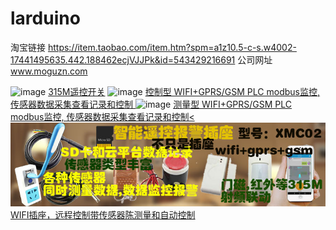 # larduino
淘宝链接 https://item.taobao.com/item.htm?spm=a1z10.5-c-s.w4002-17441495635.442.188462ecjVJJPk&id=543429216691
公司网址 www.moguzn.com


 ![image](https://www.baidu.com/img/bd_logo1.png?where=super)
 <a href="https://item.taobao.com/item.htm?spm=a1z10.5-c-s.w4002-17441495635.12.28d662ec1jCrIv&id=564531564725">315M遥控开关</a>
  ![image](https://www.baidu.com/img/bd_logo1.png?where=super)
 <a href="https://item.taobao.com/item.htm?spm=a1z10.5-c-s.w4002-17441495635.98.28d662ec1jCrIv&id=569425662874">控制型 WIFI+GPRS/GSM PLC modbus监控,
 传感器数据采集查看记录和控制 </a>
  ![image](https://www.baidu.com/img/bd_logo1.png?where=super)
 <a href="https://item.taobao.com/item.htm?spm=a1z10.3-c-s.w4002-17441495625.55.32dc5eabMrxtCt&id=568921308211">测量型 WIFI+GPRS/GSM  PLC modbus监控,
 传感器数据采集查看记录和控制<</a>
  ![image](https://github.com/mogudz/tempfile/raw/master/TB27qSypGSWBuNjSsrbXXa0mVXa_!!41886626.jpg)
 <a href="https://item.taobao.com/item.htm?spm=a1z10.3-c-s.w4002-17441495625.55.c7b45eablld4hj&id=569147110676">WIFI插座，远程控制带传感器陈测量和自动控制</a>
